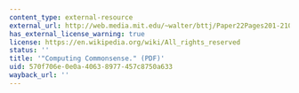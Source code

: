 ```yaml
---
content_type: external-resource
external_url: http://web.media.mit.edu/~walter/bttj/Paper22Pages201-210.pdf
has_external_license_warning: true
license: https://en.wikipedia.org/wiki/All_rights_reserved
status: ''
title: '"Computing Commonsense." (PDF)'
uid: 570f706e-0e0a-4063-8977-457c8750a633
wayback_url: ''
---
```

